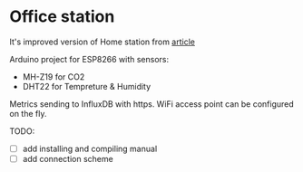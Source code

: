 # Office station

It's improved version of Home station from [article](https://doam.ru/whole_company_obsessed_with_air_quality/)

Arduino project for ESP8266 with sensors:
* MH-Z19 for CO2
* DHT22 for Tempreture & Humidity

Metrics sending to InfluxDB with https. WiFi access point can be configured on the fly.

TODO:
 - [ ] add installing and compiling manual
 - [ ] add connection scheme
